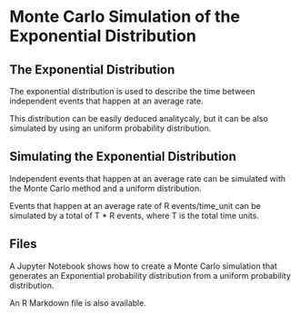 # Monte Carlo Simulation of the Exponential Distribution

## The Exponential Distribution

The exponential distribution is used to describe the time between independent events that happen at an average rate.

This distribution can be easily deduced analitycaly, but it can be also simulated by using an uniform probability distribution.

## Simulating the Exponential Distribution

Independent events that happen at an average rate can be simulated with the Monte Carlo method and a uniform distribution.

Events that happen at an average rate of R events/time_unit can be simulated by a total of T * R events, where T is the total time units.

## Files

A Jupyter Notebook shows how to create a Monte Carlo simulation that generates an Exponential probability distribution from a uniform probability distribution.

An R Markdown file is also available. 
